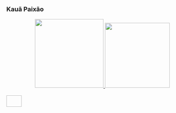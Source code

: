 ### Kauã Paixão

<div align="center"> <a href="https://github.com/Kaua2123"><img height="180em" src="https://github-readme-stats.vercel.app/api?username=Kaua2123&show_icons=true&theme=dracula&include_all_commits=true&count_private=true"/> <img height="170em" src="https://github-readme-stats.vercel.app/api/top-langs/?username=Kaua2123&layout=compact&langs_count=7&theme=dracula"/> </div><div style="display: inline_block"><br><img align="center"  height="30" width="40"  <img align="center"  height="30" width="40"  <img align="center" height="30" width="40"  <img align="center"  height="30" width="40"  <img align="center"  height="30" width="40"  </div>
